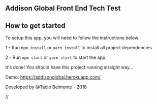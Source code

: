 
## Addison Global Front End Tech Test


## How to get started

To setup this app, you will need to follow the instructions below:

1 - Run `npm install` or `yarn install` to install all project dependencies 

2 - Run `npm start` or `yarn start` to start the app.

It's done! You should have this project running straight way...


Demo: https://addisonglobal.herokuapp.com/

Developed by @Tacio Belmonte - 2018

//